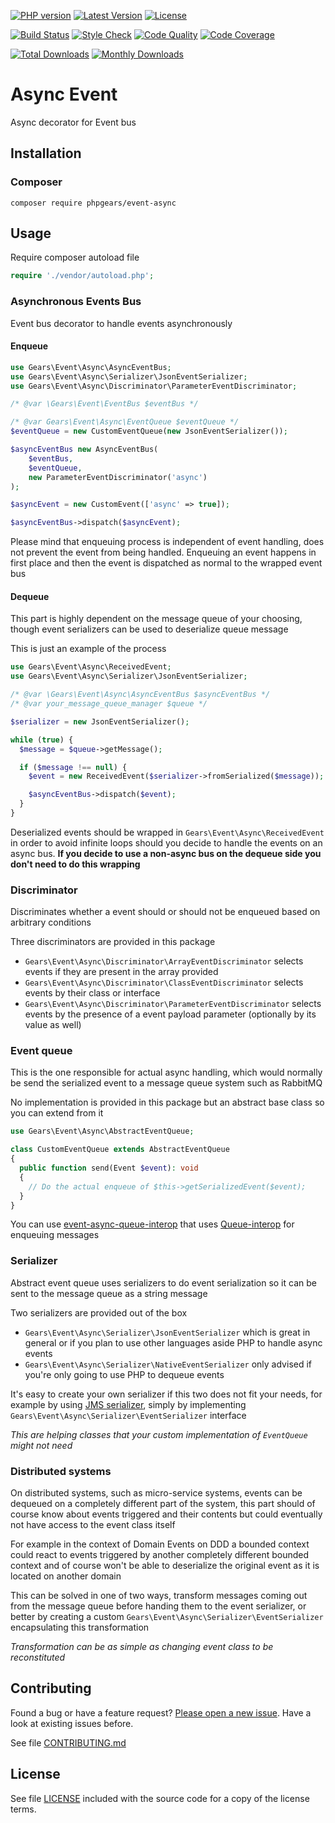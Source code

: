 [![PHP version](https://img.shields.io/badge/PHP-%3E%3D7.1-8892BF.svg?style=flat-square)](http://php.net)
[![Latest Version](https://img.shields.io/packagist/v/phpgears/event-async.svg?style=flat-square)](https://packagist.org/packages/phpgears/event-async)
[![License](https://img.shields.io/github/license/phpgears/event-async.svg?style=flat-square)](https://github.com/phpgears/event-async/blob/master/LICENSE)

[![Build Status](https://img.shields.io/travis/phpgears/event-async.svg?style=flat-square)](https://travis-ci.org/phpgears/event-async)
[![Style Check](https://styleci.io/repos/158755934/shield)](https://styleci.io/repos/158755934)
[![Code Quality](https://img.shields.io/scrutinizer/g/phpgears/event-async.svg?style=flat-square)](https://scrutinizer-ci.com/g/phpgears/event-async)
[![Code Coverage](https://img.shields.io/coveralls/phpgears/event-async.svg?style=flat-square)](https://coveralls.io/github/phpgears/event-async)

[![Total Downloads](https://img.shields.io/packagist/dt/phpgears/event-async.svg?style=flat-square)](https://packagist.org/packages/phpgears/event-async/stats)
[![Monthly Downloads](https://img.shields.io/packagist/dm/phpgears/event-async.svg?style=flat-square)](https://packagist.org/packages/phpgears/event-async/stats)

# Async Event

Async decorator for Event bus

## Installation

### Composer

```
composer require phpgears/event-async
```

## Usage

Require composer autoload file

```php
require './vendor/autoload.php';
```

### Asynchronous Events Bus

Event bus decorator to handle events asynchronously

#### Enqueue

```php
use Gears\Event\Async\AsyncEventBus;
use Gears\Event\Async\Serializer\JsonEventSerializer;
use Gears\Event\Async\Discriminator\ParameterEventDiscriminator;

/* @var \Gears\Event\EventBus $eventBus */

/* @var Gears\Event\Async\EventQueue $eventQueue */
$eventQueue = new CustomEventQueue(new JsonEventSerializer());

$asyncEventBus new AsyncEventBus(
    $eventBus,
    $eventQueue,
    new ParameterEventDiscriminator('async')
);

$asyncEvent = new CustomEvent(['async' => true]);

$asyncEventBus->dispatch($asyncEvent);
```

Please mind that enqueuing process is independent of event handling, does not prevent the event from being handled. Enqueuing an event happens in first place and then the event is dispatched as normal to the wrapped event bus

#### Dequeue

This part is highly dependent on the message queue of your choosing, though event serializers can be used to deserialize queue message

This is just an example of the process

```php
use Gears\Event\Async\ReceivedEvent;
use Gears\Event\Async\Serializer\JsonEventSerializer;

/* @var \Gears\Event\Async\AsyncEventBus $asyncEventBus */
/* @var your_message_queue_manager $queue */

$serializer = new JsonEventSerializer();

while (true) {
  $message = $queue->getMessage();

  if ($message !== null) {
    $event = new ReceivedEvent($serializer->fromSerialized($message));

    $asyncEventBus->dispatch($event);
  }
}
```

Deserialized events should be wrapped in `Gears\Event\Async\ReceivedEvent` in order to avoid infinite loops should you decide to handle the events on an async bus. **If you decide to use a non-async bus on the dequeue side you don't need to do this wrapping**

### Discriminator

Discriminates whether a event should or should not be enqueued based on arbitrary conditions

Three discriminators are provided in this package

* `Gears\Event\Async\Discriminator\ArrayEventDiscriminator` selects events if they are present in the array provided
* `Gears\Event\Async\Discriminator\ClassEventDiscriminator` selects events by their class or interface
 * `Gears\Event\Async\Discriminator\ParameterEventDiscriminator` selects events by the presence of a event payload parameter (optionally by its value as well)

### Event queue

This is the one responsible for actual async handling, which would normally be send the serialized event to a message queue system such as RabbitMQ

No implementation is provided in this package but an abstract base class so you can extend from it

```php
use Gears\Event\Async\AbstractEventQueue;

class CustomEventQueue extends AbstractEventQueue
{
  public function send(Event $event): void
  {
    // Do the actual enqueue of $this->getSerializedEvent($event);
  }
}
```

You can use [event-async-queue-interop](https://github.com/phpgears/event-async-queue-interop) that uses [Queue-interop](https://github.com/queue-interop/queue-interop) for enqueuing messages

### Serializer

Abstract event queue uses serializers to do event serialization so it can be sent to the message queue as a string message

Two serializers are provided out of the box

* `Gears\Event\Async\Serializer\JsonEventSerializer` which is great in general or if you plan to use other languages aside PHP to handle async events
* `Gears\Event\Async\Serializer\NativeEventSerializer` only advised if you're only going to use PHP to dequeue events

It's easy to create your own serializer if this two does not fit your needs, for example by using [JMS serializer](https://github.com/schmittjoh/serializer), simply by implementing `Gears\Event\Async\Serializer\EventSerializer` interface

_This are helping classes that your custom implementation of `EventQueue` might not need_

### Distributed systems

On distributed systems, such as micro-service systems, events can be dequeued on a completely different part of the system, this part should of course know about events triggered and their contents but could eventually not have access to the event class itself

For example in the context of Domain Events on DDD a bounded context could react to events triggered by another completely different bounded context and of course won't be able to deserialize the original event as it is located on another domain

This can be solved in one of two ways, transform messages coming out from the message queue before handing them to the event serializer, or better by creating a custom `Gears\Event\Async\Serializer\EventSerializer` encapsulating this transformation

_Transformation can be as simple as changing event class to be reconstituted_

## Contributing

Found a bug or have a feature request? [Please open a new issue](https://github.com/phpgears/event-async/issues). Have a look at existing issues before.

See file [CONTRIBUTING.md](https://github.com/phpgears/event-async/blob/master/CONTRIBUTING.md)

## License

See file [LICENSE](https://github.com/phpgears/event-async/blob/master/LICENSE) included with the source code for a copy of the license terms.
